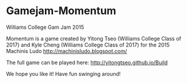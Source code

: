 # Gamejam-Momentum
Williams College Gam Jam 2015



Momentum is a game created by Yitong Tseo (Williams College Class of 2017) and Kyle Cheng (Williams College Class of 2017)
for the 2015 Machinis Ludo
http://machinisludo.blogspot.com/

The full game can be played here:
http://yitongtseo.github.io/Build

We hope you like it! Have fun swinging around!
